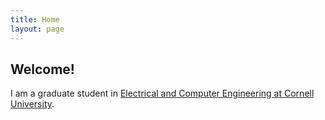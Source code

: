 ```yaml
---
title: Home
layout: page
---
```


## Welcome!

I am a graduate student in [Electrical and Computer Engineering at Cornell University](https://www.ece.cornell.edu/).<!--- I have been working under [Prof. Lang Tong](https://people.ece.cornell.edu/ltong/) applying machine learning to state estimation and, previously, under [Prof. Ross Baldick](https://users.ece.utexas.edu/~baldick/) implementing a control for a solar powered water pump that operated off-grid. You can find more about these [here](research-projects.html). My future work involves `<<anything-useful> && <anything-challenging>>`. --->
